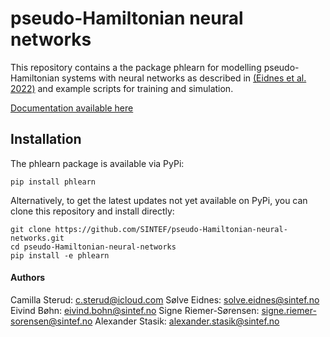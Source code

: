 # pseudo-Hamiltonian neural networks

This repository contains a the package phlearn for modelling pseudo-Hamiltonian systems with neural networks as described in [(Eidnes et al. 2022)](https://arxiv.org/pdf/2206.02660.pdf) and example scripts for training and simulation.

[Documentation available here](https://pseudo-Hamiltonian-neural-networks.readthedocs.io/en/latest/)

## Installation

The phlearn package is available via PyPi:

```
pip install phlearn
```


Alternatively, to get the latest updates not yet available on PyPi, you can clone this repository and install directly:

```
git clone https://github.com/SINTEF/pseudo-Hamiltonian-neural-networks.git
cd pseudo-Hamiltonian-neural-networks
pip install -e phlearn
```


#### Authors
Camilla Sterud: c.sterud@icloud.com
Sølve Eidnes: solve.eidnes@sintef.no
Eivind Bøhn: eivind.bohn@sintef.no
Signe Riemer-Sørensen: signe.riemer-sorensen@sintef.no
Alexander Stasik: alexander.stasik@sintef.no
